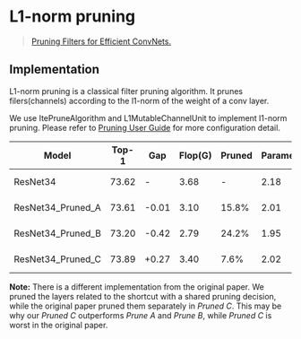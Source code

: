 # L1-norm pruning

> [Pruning Filters for Efficient ConvNets.](https://arxiv.org/pdf/1608.08710.pdf)

<!-- [ALGORITHM] -->

## Implementation

L1-norm pruning is a classical filter pruning algorithm. It prunes filers(channels) according to the l1-norm of the weight of a conv layer.

We use ItePruneAlgorithm and L1MutableChannelUnit to implement l1-norm pruning. Please refer to [Pruning User Guide](../../../../docs/en/user_guides/pruning_user_guide.md) for more configuration detail.

| Model             | Top-1 | Gap   | Flop(G) | Pruned | Parameters | Pruned | Config                                                                                                 | Download                                                                                                                                                                                                                                                |
| ----------------- | ----- | ----- | ------- | ------ | ---------- | ------ | ------------------------------------------------------------------------------------------------------ | ------------------------------------------------------------------------------------------------------------------------------------------------------------------------------------------------------------------------------------------------------- |
| ResNet34          | 73.62 | -     | 3.68    | -      | 2.18       | -      | [mmcls](https://github.com/open-mmlab/mmclassification/blob/1.x/configs/resnet/resnet34_8xb32_in1k.py) | [model](https://download.openmmlab.com/mmclassification/v0/resnet/resnet34_8xb32_in1k_20210831-f257d4e6.pth) \| [log](https://download.openmmlab.com/mmclassification/v0/resnet/resnet34_8xb32_in1k_20210831-f257d4e6.log.json)                         |
| ResNet34_Pruned_A | 73.61 | -0.01 | 3.10    | 15.8%  | 2.01       | 7.8%   | [config](./l1-norm_resnet34_8xb32_in1k_a.py)                                                           | [model](https://openmmlab-share.oss-cn-hangzhou.aliyuncs.com/mmrazor/v1/pruning/l1-norm/l1-norm_resnet34_8xb32_in1k_a.pth) \| [log](https://openmmlab-share.oss-cn-hangzhou.aliyuncs.com/mmrazor/v1/pruning/l1-norm/l1-norm_resnet34_8xb32_in1k_a.json) |
| ResNet34_Pruned_B | 73.20 | -0.42 | 2.79    | 24.2%  | 1.95       | 10.6%  | [config](./l1-norm_resnet34_8xb32_in1k_a.py)                                                           | [model](https://openmmlab-share.oss-cn-hangzhou.aliyuncs.com/mmrazor/v1/pruning/l1-norm/l1-norm_resnet34_8xb32_in1k_b.pth) \| [log](https://openmmlab-share.oss-cn-hangzhou.aliyuncs.com/mmrazor/v1/pruning/l1-norm/l1-norm_resnet34_8xb32_in1k_b.json) |
| ResNet34_Pruned_C | 73.89 | +0.27 | 3.40    | 7.6%   | 2.02       | 7.3%   | [config](./l1-norm_resnet34_8xb32_in1k_a.py)                                                           | [model](https://openmmlab-share.oss-cn-hangzhou.aliyuncs.com/mmrazor/v1/pruning/l1-norm/l1-norm_resnet34_8xb32_in1k_c.pth) \| [log](https://openmmlab-share.oss-cn-hangzhou.aliyuncs.com/mmrazor/v1/pruning/l1-norm/l1-norm_resnet34_8xb32_in1k_c.json) |

**Note:** There is a different implementation from the original paper. We pruned the layers related to the shortcut with a shared pruning decision, while the original paper pruned them separately in *Pruned C*. This may be why our *Pruned C* outperforms *Prune A* and *Prune B*, while *Pruned C* is worst in the original paper.
